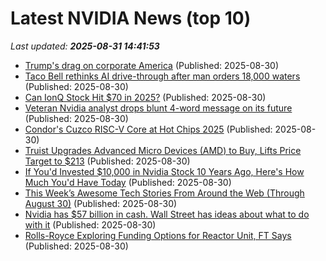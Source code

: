 # Latest NVIDIA News (top 10)
_Last updated: **2025-08-31 14:41:53**_

- [Trump's drag on corporate America](https://biztoc.com/x/1df9f565be45caca) (Published: 2025-08-30)
- [Taco Bell rethinks AI drive-through after man orders 18,000 waters](https://freerepublic.com/focus/f-chat/4337632/posts) (Published: 2025-08-30)
- [Can IonQ Stock Hit $70 in 2025?](https://www.barchart.com/story/news/34504721/can-ionq-stock-hit-70-in-2025) (Published: 2025-08-30)
- [Veteran Nvidia analyst drops blunt 4-word message on its future](https://biztoc.com/x/4c54c6c7f748edbd) (Published: 2025-08-30)
- [Condor's Cuzco RISC-V Core at Hot Chips 2025](https://chipsandcheese.com/p/condors-cuzco-risc-v-core-at-hot) (Published: 2025-08-30)
- [Truist Upgrades Advanced Micro Devices (AMD) to Buy, Lifts Price Target to $213](https://finance.yahoo.com/news/truist-upgrades-advanced-micro-devices-141531391.html) (Published: 2025-08-30)
- [If You'd Invested $10,000 in Nvidia Stock 10 Years Ago, Here's How Much You'd Have Today](https://consent.yahoo.com/v2/collectConsent?sessionId=1_cc-session_b4705123-6f55-448e-aaae-b5dfcef40737) (Published: 2025-08-30)
- [This Week’s Awesome Tech Stories From Around the Web (Through August 30)](https://singularityhub.com/2025/08/30/this-weeks-awesome-tech-stories-from-around-the-web-through-august-30/) (Published: 2025-08-30)
- [Nvidia has $57 billion in cash. Wall Street has ideas about what to do with it](https://biztoc.com/x/50898e54e65a5b9c) (Published: 2025-08-30)
- [Rolls-Royce Exploring Funding Options for Reactor Unit, FT Says](https://biztoc.com/x/36634b8b64ad3063) (Published: 2025-08-30)
